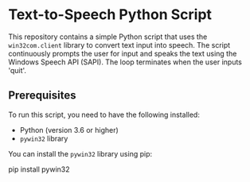 # Text-to-Speech Python Script

This repository contains a simple Python script that uses the `win32com.client` library to convert text input into speech. The script continuously prompts the user for input and speaks the text using the Windows Speech API (SAPI). The loop terminates when the user inputs 'quit'.

## Prerequisites

To run this script, you need to have the following installed:

- Python (version 3.6 or higher)
- `pywin32` library

You can install the `pywin32` library using pip:

pip install pywin32
